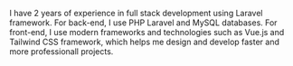 I have 2 years of experience in full stack development using Laravel framework. For back-end, I use PHP Laravel and MySQL databases. For front-end, I use modern frameworks and technologies such as Vue.js and Tailwind CSS framework, which helps me design and develop faster and more professionall projects.
